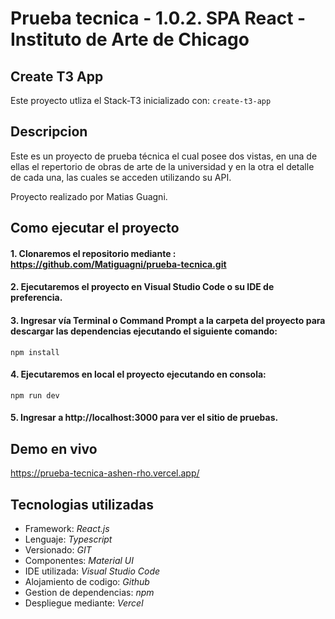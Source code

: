 # Prueba tecnica - 1.0.2. SPA React - Instituto de Arte de Chicago

## Create T3 App

Este proyecto utliza el Stack-T3 inicializado con: `create-t3-app`

## Descripcion

Este es un proyecto de prueba técnica el cual posee dos vistas, en una de ellas el repertorio de obras de arte de la universidad y en la otra el detalle de cada una, las cuales se acceden utilizando su API.

Proyecto realizado por Matias Guagni.

## Como ejecutar el proyecto

#### 1. Clonaremos el repositorio mediante : https://github.com/Matiguagni/prueba-tecnica.git

#### 2. Ejecutaremos el proyecto en Visual Studio Code o su IDE de preferencia.

#### 3. Ingresar vía Terminal o Command Prompt a la carpeta del proyecto para descargar las dependencias ejecutando el siguiente comando:

`npm install`

#### 4. Ejecutaremos en local el proyecto ejecutando en consola:

`npm run dev`

#### 5. Ingresar a http://localhost:3000 para ver el sitio de pruebas.

## Demo en vivo

https://prueba-tecnica-ashen-rho.vercel.app/

## Tecnologias utilizadas

- Framework: _React.js_
- Lenguaje: _Typescript_
- Versionado: _GIT_
- Componentes: _Material UI_
- IDE utilizada: _Visual Studio Code_
- Alojamiento de codigo: _Github_
- Gestion de dependencias: _npm_
- Despliegue mediante: _Vercel_
